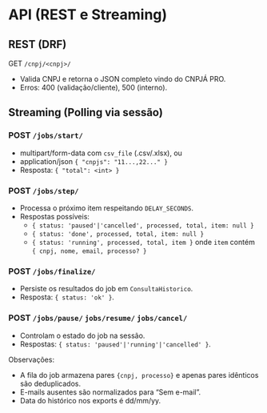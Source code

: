 # API (REST e Streaming)

## REST (DRF)
GET `/cnpj/<cnpj>/`
- Valida CNPJ e retorna o JSON completo vindo do CNPJÁ PRO.
- Erros: 400 (validação/cliente), 500 (interno).

## Streaming (Polling via sessão)
### POST `/jobs/start/`
- multipart/form-data com `csv_file` (.csv/.xlsx), ou
- application/json `{ "cnpjs": "11...,22..." }`
- Resposta: `{ "total": <int> }`

### POST `/jobs/step/`
- Processa o próximo item respeitando `DELAY_SECONDS`.
- Respostas possíveis:
  - `{ status: 'paused'|'cancelled', processed, total, item: null }`
  - `{ status: 'done', processed, total, item: null }`
  - `{ status: 'running', processed, total, item }` onde `item` contém `{ cnpj, nome, email, processo? }`

### POST `/jobs/finalize/`
- Persiste os resultados do job em `ConsultaHistorico`.
- Resposta: `{ status: 'ok' }`.

### POST `/jobs/pause/` `jobs/resume/` `jobs/cancel/`
- Controlam o estado do job na sessão.
- Respostas: `{ status: 'paused'|'running'|'cancelled' }`.

Observações:
- A fila do job armazena pares `{cnpj, processo}` e apenas pares idênticos são deduplicados.
- E-mails ausentes são normalizados para “Sem e-mail”.
- Data do histórico nos exports é dd/mm/yy.
